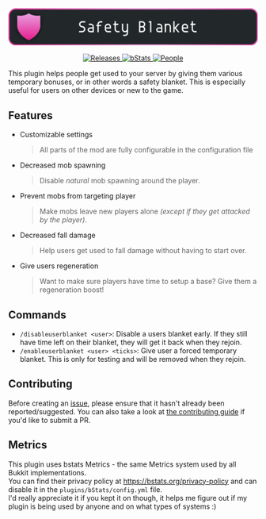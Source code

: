 <img src=".github/images/safetyblanket_banner.png" alt="Safety blanket banner" />
<p align="center">
    <a href="https://github.com/AliceDTRH/safetyblanket/releases">
      <img src="https://img.shields.io/github/v/release/alicedtrh/safetyblanket?style=flat-square&logo=git&logoColor=white" alt="Releases">
  	</a>
    <a href="https://bstats.org/plugin/bukkit/SafetyBlanket">
        <img src="https://img.shields.io/bstats/servers/15141?logo=stitcher&logoColor=white&style=flat-square" alt="bStats">
    </a>
    <a href="https://github.com/AliceDTRH/safetyblanket/blob/master/humans.md">
       <img src="https://img.shields.io/badge/Awesome-People-ff69b4?style=flat-square" alt="People">
    </a>
</p>

This plugin helps people get used to your server by giving them various temporary bonuses, or in other words a safety blanket. This is especially useful for users on other devices or new to the game.

## Features
- Customizable settings<br>
    > All parts of the mod are fully configurable in the configuration file
- Decreased mob spawning<br>
    > Disable *natural* mob spawning around the player.
- Prevent mobs from targeting player<br>
    > Make mobs leave new players alone *(except if they get attacked by the player)*.
- Decreased fall damage<br>
    > Help users get used to fall damage without having to start over.
- Give users regeneration<br>
    > Want to make sure players have time to setup a base? Give them a regeneration boost!

## Commands
- `/disableuserblanket <user>`: Disable a users blanket early. If they still have time left on their blanket, they will get it back when they rejoin.
- `/enableuserblanket <user> <ticks>`: Give user a forced temporary blanket. This is only for testing and will be removed when they rejoin.

## Contributing
Before creating an [issue](https://github.com/AliceDTRH/safetyblanket/issues), please ensure that it hasn't already been reported/suggested. You can also take a look at [the contributing guide](https://github.com/AliceDTRH/safetyblanket/blob/master/.github/CONTRIBUTING.md) if you'd like to submit a PR.

## Metrics
This plugin uses bstats Metrics - the same Metrics system used by all Bukkit implementations.<br>
You can find their privacy policy at https://bstats.org/privacy-policy and can disable it in the ```plugins/bStats/config.yml``` file.<br>
I'd really appreciate it if you kept it on though, it helps me figure out if my plugin is being used by anyone and on what types of systems :)<br>
  
